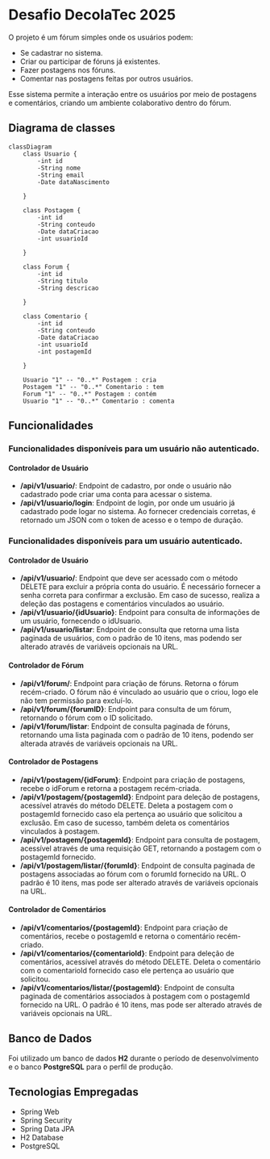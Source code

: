 # Desafio DecolaTec 2025

O projeto é um fórum simples onde os usuários podem:

- Se cadastrar no sistema.
- Criar ou participar de fóruns já existentes.
- Fazer postagens nos fóruns.
- Comentar nas postagens feitas por outros usuários.

Esse sistema permite a interação entre os usuários por meio de postagens e comentários, criando um ambiente colaborativo dentro do fórum.

## Diagrama de classes

```mermaid
classDiagram
    class Usuario {
        -int id
        -String nome
        -String email
        -Date dataNascimento
        
    }

    class Postagem {
        -int id
        -String conteudo
        -Date dataCriacao
        -int usuarioId
       
    }

    class Forum {
        -int id
        -String titulo
        -String descricao
        
    }

    class Comentario {
        -int id
        -String conteudo
        -Date dataCriacao
        -int usuarioId
        -int postagemId
        
    }

    Usuario "1" -- "0..*" Postagem : cria
    Postagem "1" -- "0..*" Comentario : tem
    Forum "1" -- "0..*" Postagem : contém
    Usuario "1" -- "0..*" Comentario : comenta
 ```   
    
## Funcionalidades

### Funcionalidades disponíveis para um usuário não autenticado.

#### Controlador de Usuário

- **/api/v1/usuario/**: Endpoint de cadastro, por onde o usuário não cadastrado pode criar uma conta para acessar o sistema.
- **/api/v1/usuario/login**: Endpoint de login, por onde um usuário já cadastrado pode logar no sistema. Ao fornecer credenciais corretas, é retornado um JSON com o token de acesso e o tempo de duração.

### Funcionalidades disponíveis para um usuário autenticado.

#### Controlador de Usuário

- **/api/v1/usuario/**: Endpoint que deve ser acessado com o método DELETE para excluir a própria conta do usuário. É necessário fornecer a senha correta para confirmar a exclusão. Em caso de sucesso, realiza a deleção das postagens e comentários vinculados ao usuário.
- **/api/v1/usuario/{idUsuario}**: Endpoint para consulta de informações de um usuário, fornecendo o idUsuario.
- **/api/v1/usuario/listar**: Endpoint de consulta que retorna uma lista paginada de usuários, com o padrão de 10 itens, mas podendo ser alterado através de variáveis opcionais na URL.

#### Controlador de Fórum

- **/api/v1/forum/**: Endpoint para criação de fóruns. Retorna o fórum recém-criado. O fórum não é vinculado ao usuário que o criou, logo ele não tem permissão para excluí-lo.
- **/api/v1/forum/{forumID}**: Endpoint para consulta de um fórum, retornando o fórum com o ID solicitado.
- **/api/v1/forum/listar**: Endpoint de consulta paginada de fóruns, retornando uma lista paginada com o padrão de 10 itens, podendo ser alterada através de variáveis opcionais na URL.

#### Controlador de Postagens

- **/api/v1/postagem/{idForum}**: Endpoint para criação de postagens, recebe o idForum e retorna a postagem recém-criada.
- **/api/v1/postagem/{postagemId}**: Endpoint para deleção de postagens, acessível através do método DELETE. Deleta a postagem com o postagemId fornecido caso ela pertença ao usuário que solicitou a exclusão. Em caso de sucesso, também deleta os comentários vinculados à postagem.
- **/api/v1/postagem/{postagemId}**: Endpoint para consulta de postagem, acessível através de uma requisição GET, retornando a postagem com o postagemId fornecido.
- **/api/v1/postagem/listar/{forumId}**: Endpoint de consulta paginada de postagens associadas ao fórum com o forumId fornecido na URL. O padrão é 10 itens, mas pode ser alterado através de variáveis opcionais na URL.

#### Controlador de Comentários

- **/api/v1/comentarios/{postagemId}**: Endpoint para criação de comentários, recebe o postagemId e retorna o comentário recém-criado.
- **/api/v1/comentarios/{comentarioId}**: Endpoint para deleção de comentários, acessível através do método DELETE. Deleta o comentário com o comentarioId fornecido caso ele pertença ao usuário que solicitou.
- **/api/v1/comentarios/listar/{postagemId}**: Endpoint de consulta paginada de comentários associados à postagem com o postagemId fornecido na URL. O padrão é 10 itens, mas pode ser alterado através de variáveis opcionais na URL.

## Banco de Dados

Foi utilizado um banco de dados **H2** durante o período de desenvolvimento e o banco **PostgreSQL** para o perfil de produção.

## Tecnologias Empregadas

- Spring Web
- Spring Security
- Spring Data JPA
- H2 Database
- PostgreSQL

